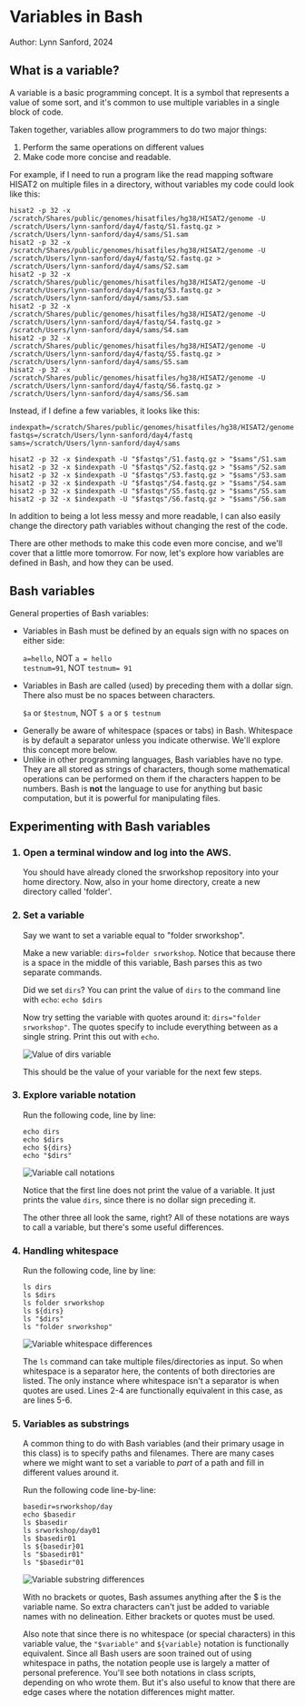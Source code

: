 # Variables in Bash
Author: Lynn Sanford, 2024

## What is a variable?
A variable is a basic programming concept. It is a symbol that represents a value of some sort, and it's common to use multiple variables in a single block of code.

Taken together, variables allow programmers to do two major things:
1. Perform the same operations on different values
2. Make code more concise and readable.

For example, if I need to run a program like the read mapping software HISAT2 on multiple files in a directory, without variables my code could look like this:

```
hisat2 -p 32 -x /scratch/Shares/public/genomes/hisatfiles/hg38/HISAT2/genome -U /scratch/Users/lynn-sanford/day4/fastq/S1.fastq.gz > /scratch/Users/lynn-sanford/day4/sams/S1.sam
hisat2 -p 32 -x /scratch/Shares/public/genomes/hisatfiles/hg38/HISAT2/genome -U /scratch/Users/lynn-sanford/day4/fastq/S2.fastq.gz > /scratch/Users/lynn-sanford/day4/sams/S2.sam
hisat2 -p 32 -x /scratch/Shares/public/genomes/hisatfiles/hg38/HISAT2/genome -U /scratch/Users/lynn-sanford/day4/fastq/S3.fastq.gz > /scratch/Users/lynn-sanford/day4/sams/S3.sam
hisat2 -p 32 -x /scratch/Shares/public/genomes/hisatfiles/hg38/HISAT2/genome -U /scratch/Users/lynn-sanford/day4/fastq/S4.fastq.gz > /scratch/Users/lynn-sanford/day4/sams/S4.sam
hisat2 -p 32 -x /scratch/Shares/public/genomes/hisatfiles/hg38/HISAT2/genome -U /scratch/Users/lynn-sanford/day4/fastq/S5.fastq.gz > /scratch/Users/lynn-sanford/day4/sams/S5.sam
hisat2 -p 32 -x /scratch/Shares/public/genomes/hisatfiles/hg38/HISAT2/genome -U /scratch/Users/lynn-sanford/day4/fastq/S6.fastq.gz > /scratch/Users/lynn-sanford/day4/sams/S6.sam
```

Instead, if I define a few variables, it looks like this:

```
indexpath=/scratch/Shares/public/genomes/hisatfiles/hg38/HISAT2/genome
fastqs=/scratch/Users/lynn-sanford/day4/fastq
sams=/scratch/Users/lynn-sanford/day4/sams

hisat2 -p 32 -x $indexpath -U "$fastqs"/S1.fastq.gz > "$sams"/S1.sam
hisat2 -p 32 -x $indexpath -U "$fastqs"/S2.fastq.gz > "$sams"/S2.sam
hisat2 -p 32 -x $indexpath -U "$fastqs"/S3.fastq.gz > "$sams"/S3.sam
hisat2 -p 32 -x $indexpath -U "$fastqs"/S4.fastq.gz > "$sams"/S4.sam
hisat2 -p 32 -x $indexpath -U "$fastqs"/S5.fastq.gz > "$sams"/S5.sam
hisat2 -p 32 -x $indexpath -U "$fastqs"/S6.fastq.gz > "$sams"/S6.sam
```

In addition to being a lot less messy and more readable, I can also easily change the directory path variables without changing the rest of the code.

There are other methods to make this code even more concise, and we'll cover that a little more tomorrow. For now, let's explore how variables are defined in Bash, and how they can be used.

## Bash variables
General properties of Bash variables:

<ul>
<li>
Variables in Bash must be defined by an equals sign with no spaces on either side:

<code>a=hello</code>, NOT <code>a = hello</code>\
<code>testnum=91</code>, NOT <code>testnum=   91</code>
</li>
<li>
Variables in Bash are called (used) by preceding them with a dollar sign. There also must be no spaces between characters.

`$a` or `$testnum`, NOT `$ a` or `$ testnum`
</li>
<li>
Generally be aware of whitespace (spaces or tabs) in Bash. Whitespace is by default a separator unless you indicate otherwise. We'll explore this concept more below.
</li>
<li>
Unlike in other programming languages, Bash variables have no type. They are all stored as strings of characters, though some mathematical operations can be performed on them if the characters happen to be numbers. Bash is <strong>not</strong> the language to use for anything but basic computation, but it is powerful for manipulating files.
</li>
</ul>

## Experimenting with Bash variables
<ol>
<h3><li>Open a terminal window and log into the AWS.</h3>

You should have already cloned the srworkshop repository into your home directory. Now, also in your home directory, create a new directory called 'folder'.
</li>
<h3><li>Set a variable</h3>

Say we want to set a variable equal to "folder srworkshop".

Make a new variable: `dirs=folder srworkshop`. Notice that because there is a space in the middle of this variable, Bash parses this as two separate commands.

Did we set `dirs`? You can print the value of `dirs` to the command line with `echo`: `echo $dirs`

Now try setting the variable with quotes around it: `dirs="folder srworkshop"`. The quotes specify to include everything between as a single string. Print this out with `echo`.

![Value of dirs variable](md_images/value_dirs.png)

This should be the value of your variable for the next few steps. 
</li>
<h3><li>Explore variable notation</h3>

Run the following code, line by line:

```
echo dirs
echo $dirs
echo ${dirs}
echo "$dirs"
```

![Variable call notations](md_images/variable_call_notations.png)

Notice that the first line does not print the value of a variable. It just prints the value `dirs`, since there is no dollar sign preceding it.

The other three all look the same, right? All of these notations are ways to call a variable, but there's some useful differences.
</li>
<h3><li>Handling whitespace</h3>

Run the following code, line by line:

```
ls dirs
ls $dirs
ls folder srworkshop
ls ${dirs}
ls "$dirs"
ls "folder srworkshop"
```

![Variable whitespace differences](md_images/variable_whitespace_differences.png)

The `ls` command can take multiple files/directories as input. So when whitespace is a separator here, the contents of both directories are listed. The only instance where whitespace isn't a separator is when quotes are used. Lines 2-4 are functionally equivalent in this case, as are lines 5-6.
</li>
<h3><li>Variables as substrings</h3>

A common thing to do with Bash variables (and their primary usage in this class) is to specify paths and filenames. There are many cases where we might want to set a variable to <em>part</em> of a path and fill in different values around it.

Run the following code line-by-line:

```
basedir=srworkshop/day
echo $basedir
ls $basedir
ls srworkshop/day01
ls $basedir01
ls ${basedir}01
ls "$basedir01"
ls "$basedir"01
```

![Variable substring differences](md_images/variable_substring_differences.png)

With no brackets or quotes, Bash assumes anything after the $ is the variable name. So extra characters can't just be added to variable names with no delineation. Either brackets or quotes must be used.

Also note that since there is no whitespace (or special characters) in this variable value, the `"$variable"` and `${variable}` notation is functionally equivalent. Since all Bash users are soon trained out of using whitespace in paths, the notation people use is largely a matter of personal preference. You'll see both notations in class scripts, depending on who wrote them. But it's also useful to know that there are edge cases where the notation differences might matter.
</li>
</ol>






